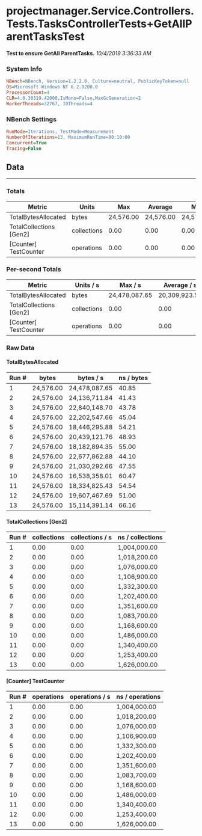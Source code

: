 ﻿# projectmanager.Service.Controllers.Tests.TasksControllerTests+GetAllParentTasksTest
__Test to ensure GetAll ParentTasks.__
_10/4/2019 3:36:33 AM_
### System Info
```ini
NBench=NBench, Version=1.2.2.0, Culture=neutral, PublicKeyToken=null
OS=Microsoft Windows NT 6.2.9200.0
ProcessorCount=4
CLR=4.0.30319.42000,IsMono=False,MaxGcGeneration=2
WorkerThreads=32767, IOThreads=4
```

### NBench Settings
```ini
RunMode=Iterations, TestMode=Measurement
NumberOfIterations=13, MaximumRunTime=00:10:00
Concurrent=True
Tracing=False
```

## Data
-------------------

### Totals
|          Metric |           Units |             Max |         Average |             Min |          StdDev |
|---------------- |---------------- |---------------- |---------------- |---------------- |---------------- |
|TotalBytesAllocated |           bytes |       24,576.00 |       24,576.00 |       24,576.00 |            0.00 |
|TotalCollections [Gen2] |     collections |            0.00 |            0.00 |            0.00 |            0.00 |
|[Counter] TestCounter |      operations |            0.00 |            0.00 |            0.00 |            0.00 |

### Per-second Totals
|          Metric |       Units / s |         Max / s |     Average / s |         Min / s |      StdDev / s |
|---------------- |---------------- |---------------- |---------------- |---------------- |---------------- |
|TotalBytesAllocated |           bytes |   24,478,087.65 |   20,309,923.51 |   15,114,391.14 |    2,911,969.67 |
|TotalCollections [Gen2] |     collections |            0.00 |            0.00 |            0.00 |            0.00 |
|[Counter] TestCounter |      operations |            0.00 |            0.00 |            0.00 |            0.00 |

### Raw Data
#### TotalBytesAllocated
|           Run # |           bytes |       bytes / s |      ns / bytes |
|---------------- |---------------- |---------------- |---------------- |
|               1 |       24,576.00 |   24,478,087.65 |           40.85 |
|               2 |       24,576.00 |   24,136,711.84 |           41.43 |
|               3 |       24,576.00 |   22,840,148.70 |           43.78 |
|               4 |       24,576.00 |   22,202,547.66 |           45.04 |
|               5 |       24,576.00 |   18,446,295.88 |           54.21 |
|               6 |       24,576.00 |   20,439,121.76 |           48.93 |
|               7 |       24,576.00 |   18,182,894.35 |           55.00 |
|               8 |       24,576.00 |   22,677,862.88 |           44.10 |
|               9 |       24,576.00 |   21,030,292.66 |           47.55 |
|              10 |       24,576.00 |   16,538,358.01 |           60.47 |
|              11 |       24,576.00 |   18,334,825.43 |           54.54 |
|              12 |       24,576.00 |   19,607,467.69 |           51.00 |
|              13 |       24,576.00 |   15,114,391.14 |           66.16 |

#### TotalCollections [Gen2]
|           Run # |     collections | collections / s |ns / collections |
|---------------- |---------------- |---------------- |---------------- |
|               1 |            0.00 |            0.00 |    1,004,000.00 |
|               2 |            0.00 |            0.00 |    1,018,200.00 |
|               3 |            0.00 |            0.00 |    1,076,000.00 |
|               4 |            0.00 |            0.00 |    1,106,900.00 |
|               5 |            0.00 |            0.00 |    1,332,300.00 |
|               6 |            0.00 |            0.00 |    1,202,400.00 |
|               7 |            0.00 |            0.00 |    1,351,600.00 |
|               8 |            0.00 |            0.00 |    1,083,700.00 |
|               9 |            0.00 |            0.00 |    1,168,600.00 |
|              10 |            0.00 |            0.00 |    1,486,000.00 |
|              11 |            0.00 |            0.00 |    1,340,400.00 |
|              12 |            0.00 |            0.00 |    1,253,400.00 |
|              13 |            0.00 |            0.00 |    1,626,000.00 |

#### [Counter] TestCounter
|           Run # |      operations |  operations / s | ns / operations |
|---------------- |---------------- |---------------- |---------------- |
|               1 |            0.00 |            0.00 |    1,004,000.00 |
|               2 |            0.00 |            0.00 |    1,018,200.00 |
|               3 |            0.00 |            0.00 |    1,076,000.00 |
|               4 |            0.00 |            0.00 |    1,106,900.00 |
|               5 |            0.00 |            0.00 |    1,332,300.00 |
|               6 |            0.00 |            0.00 |    1,202,400.00 |
|               7 |            0.00 |            0.00 |    1,351,600.00 |
|               8 |            0.00 |            0.00 |    1,083,700.00 |
|               9 |            0.00 |            0.00 |    1,168,600.00 |
|              10 |            0.00 |            0.00 |    1,486,000.00 |
|              11 |            0.00 |            0.00 |    1,340,400.00 |
|              12 |            0.00 |            0.00 |    1,253,400.00 |
|              13 |            0.00 |            0.00 |    1,626,000.00 |


